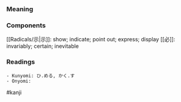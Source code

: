 ### Meaning



### Components

[[Radicals/示|示]]: show; indicate; point out; express; display [[必]]: invariably; certain; inevitable

### Readings

```
- Kunyomi: ひ.める, かく.す
- Onyomi: 
```

#kanji